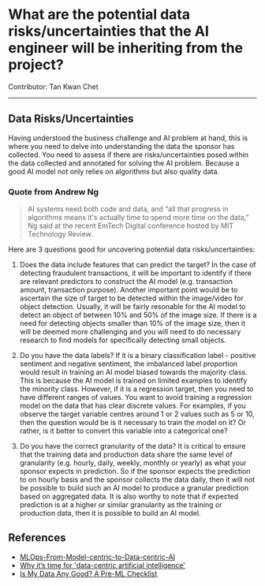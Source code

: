 # What are the potential data risks/uncertainties that the AI engineer will be inheriting from the project?
Contributor: Tan Kwan Chet 

---
## Data Risks/Uncertainties

Having understood the business challenge and AI problem at hand, this is where you need to delve into understanding the data the sponsor has collected. You need to assess if there are risks/uncertainties posed within the data collected and annotated for solving the AI problem. Because a good AI model not only relies on algorithms but also quality data.

### Quote from Andrew Ng
> AI systems need both code and data, and “all that progress in algorithms means it's actually time to spend more time on the data,” Ng said at the recent EmTech Digital conference hosted by MIT Technology Review.

Here are 3 questions good for uncovering potential data risks/uncertainties:

1. Does the data include features that can predict the target?
In the case of detecting fraudulent transactions, it will be important to identify if there are relevant predictors to construct the AI model (e.g. transaction amount, transaction purpose). Another important point would be to ascertain the size of target to be detected within the image/video for object detection. Usually, it will be fairly resonable for the AI model to detect an object of between 10% and 50% of the image size. If there is a need for detecting objects smaller than 10% of the image size, then it will be deemed more challenging and you will need to do necessary research to find models for specifically detecting small objects. 

2. Do you have the data labels?
If it is a binary classification label - positive sentiment and negative sentiment, the imbalanced label proportion would result in training an AI model biased towards the majority class. This is because the AI model is trained on limited examples to identify the minority class. However, if it is a regression target, then you need to have different ranges of values. You want to avoid training a regression model on the data that has clear discrete values. For examples, if you observe the target variable centres around 1 or 2 values such as 5 or 10, then the question would be is it necessary to train the model on it? Or rather, is it better to convert this variable into a categorical one?

3. Do you have the correct granularity of the data?
It is critical to ensure that the training data and production data share the same level of granularity (e.g. hourly, daily, weekly, monthly or yearly) as what your sponsor expects in prediction. So if the sponsor expects the prediction to on hourly basis and the sponsor collects the data daily, then it will not be possible to build such an AI model to produce a granular prediction based on aggregated data. It is also worthy to note that if expected prediction is at a higher or similar granularity as the training or production data, then it is possible to build an AI model. 


## References 
- [MLOps-From-Model-centric-to-Data-centric-AI](https://www.deeplearning.ai/wp-content/uploads/2021/06/MLOps-From-Model-centric-to-Data-centric-AI.pdf)
- [Why it’s time for 'data-centric artificial intelligence'](https://mitsloan.mit.edu/ideas-made-to-matter/why-its-time-data-centric-artificial-intelligence)
- [Is My Data Any Good? A Pre-ML Checklist](https://services.google.com/fh/files/blogs/data-prep-checklist-ml-bd-wp-v2.pdf)